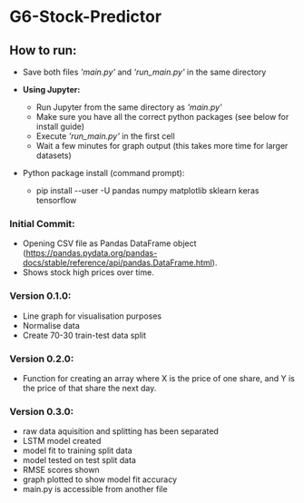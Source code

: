# G6-Stock-Predictor

## How to run:
- Save both files *'main.py'* and *'run_main.py'* in the same directory
- **Using Jupyter:**
  - Run Jupyter from the same directory as *'main.py'*
  - Make sure you have all the correct python packages (see below for install guide)
  - Execute *'run_main.py'* in the first cell
  - Wait a few minutes for graph output (this takes more time for larger datasets)

- Python package install (command prompt):
  -  pip install --user -U pandas numpy matplotlib sklearn keras tensorflow 

### Initial Commit: 
- Opening CSV file as Pandas DataFrame object (https://pandas.pydata.org/pandas-docs/stable/reference/api/pandas.DataFrame.html).
- Shows stock high prices over time.

### Version 0.1.0:
- Line graph for visualisation purposes
- Normalise data
- Create 70-30 train-test data split

### Version 0.2.0:
- Function for creating an array where X is the price of one share, and Y is the price of that share the next day.

### Version 0.3.0:
- raw data aquisition and splitting has been separated 
- LSTM model created
- model fit to training split data
- model tested on test split data
- RMSE scores shown
- graph plotted to show model fit accuracy
- main.py is accessible from another file
